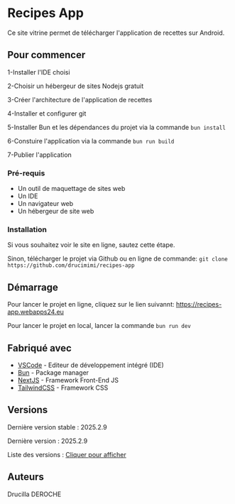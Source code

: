 # Recipes App
Ce site vitrine permet de télécharger l'application de recettes sur Android.

## Pour commencer

1-Installer l'IDE choisi

2-Choisir un hébergeur de sites Nodejs gratuit

3-Créer l'architecture de l'application de recettes

4-Installer et configurer git

5-Installer Bun et les dépendances du projet via la commande `bun install`

6-Constuire l'application via la commande `bun run build`

7-Publier l'application

### Pré-requis

- Un outil de maquettage de sites web
- Un IDE
- Un navigateur web
- Un hébergeur de site web

### Installation

Si vous souhaitez voir le site en ligne, sautez cette étape.

Sinon, télécharger le projet via Github ou en ligne de commande: `git clone https://github.com/drucimimi/recipes-app`

## Démarrage

Pour lancer le projet en ligne, cliquez sur le lien suivannt: https://recipes-app.webapps24.eu

Pour lancer le projet en local, lancer la commande `bun run dev`

## Fabriqué avec

* [VSCode](https://code.visualstudio.com) - Editeur de développement intégré (IDE)
* [Bun](https://bun.sh) - Package manager
* [NextJS](https://nextjs.org) - Framework Front-End JS
* [TailwindCSS](https://tailwindcss.com/) - Framework CSS

## Versions

Dernière version stable : 2025.2.9

Dernière version : 2025.2.9

Liste des versions : [Cliquer pour afficher](https://github.com/drucimimi/recipes-app/tags)

## Auteurs
Drucilla DEROCHE
